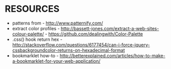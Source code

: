 # RESOURCES
- patterns from - http://www.patternify.com/
- extract color profiles - http://bassett-jones.com/extract-a-web-sites-colour-palette/ - https://github.com/dealingwith/Color-Palette
- .css() hook return hex - http://stackoverflow.com/questions/6177454/can-i-force-jquery-cssbackgroundcolor-returns-on-hexadecimal-format
- bookmarklet how-to - http://betterexplained.com/articles/how-to-make-a-bookmarklet-for-your-web-application/

